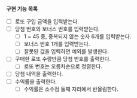 **구현 기능 목록**

- [ ] 로또 구입 금액을 입력받는다.
- [ ] 당첨 번호와 보너스 번호를 입력받는다.
  - [ ] 1 ~ 45 중, 중복되지 않는 숫자 6개를 입력받는다. 
  - [ ] 보너스 번호 1개를 입력받는다.
  - [ ] 잘못된 값을 입력하면 예외를 발생한다.
- [ ] 구매한 로또 수량만큼 당첨 번호를 출력한다.
  - [ ] 로또 번호는 오름차순으로 정렬한다. 
- [ ] 당첨 내역을 출력한다.
- [ ] 수익률을 출력한다.
  - [ ] 수익률은 소수점 둘째 자리에서 반올림한다.
